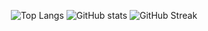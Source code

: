 <div align="center">

![Top Langs](https://github-readme-stats.vercel.app/api/top-langs/?username=pallandos&hide=c)
![GitHub stats](https://github-readme-stats.vercel.app/api?username=pallands&show_icons=true&count_private=true)
![GitHub Streak](https://github-readme-streak-stats.herokuapp.com?user=Pallandos&date_format=j%20M%5B%20Y%5D&exclude_days=Sun%2CSat)

</div>
